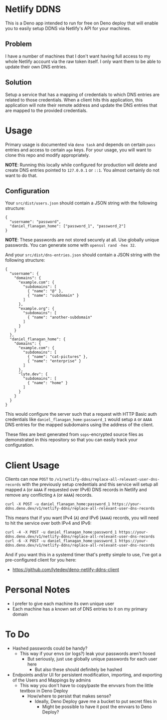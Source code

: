 # Netlify DDNS

This is a Deno app intended to run for free on Deno deploy that will enable you
to easily setup DDNS via Netlify's API for your machines.

## Problem

I have a number of machines that I don't want having full access to my whole
Netlify account via the raw token itself. I only want them to be able to update
their own DNS entries.

## Solution

Setup a service that has a mapping of credentials to which DNS entries are
related to those credentials. When a client hits this application, this
application will note their remote address and update the DNS entries that are
mapped to the provided credentials.

# Usage

Primary usage is documented via `deno task` and depends on certain `pass`
entries and access to certain `age` keys. For your usage, you will want to
clone this repo and modify appropriately.

**NOTE**: Running this locally while configured for production will delete and
create DNS entries pointed to `127.0.0.1` or `::1`. You almost certainly do not
want to do that.

## Configuration

Your `src/dist/users.json` should contain a JSON string with the following
structure:

    {
      "username": "password",
      "daniel_flanagan_home": ["password_1", "password_2"]
    }

**NOTE**: These passwords are not stored securely at all. Use globally unique
passwords. You can generate some with `openssl rand -hex 32`.

And your `src/dist/dns-entries.json` should contain a JSON string with the
following structure:

    {
      "username": {
        "domains": {
          "example.com": {
            "subdomains": [
              { "name": "@" },
              { "name": "subdomain" }
            ]
          },
          "example.org": {
            "subdomains": [
              { "name": "another-subdomain"
            ]
          }
        }
      },
      "daniel_flanagan_home": {
        "domains": {
          "example.com": {
            "subdomains": [
              { "name": "cat-pictures" },
              { "name": "enterprise" }
            ]
          },
          "lyte.dev": {
            "subdomains": [
              { "name": "home" }
            ]
          }
        }
      }
    }

This would configure the server such that a request with HTTP Basic auth
credentials like `daniel_flanagan_home:password_1` would setup `A` or `AAAA`
DNS entries for the mapped subdomains using the address of the client.

These files are best generated from `sops`-encrypted source files as
demonstrated in this repository so that you can easily track your
configuration.

# Client Usage

Clients can now `POST` to
`/v1/netlify-ddns/replace-all-relevant-user-dns-records` with the previously
setup credentials and this service will setup all mapped `A` (or `AAAA` if
requested over IPv6) DNS records in Netlify and remove any conflicting `A` (or
`AAAA`) records.

    curl -X POST -u daniel_flanagan_home:password_1 https://your-ddns.deno.dev/v1/netlify-ddns/replace-all-relevant-user-dns-records

This means that if you want IPv4 (`A`) _and_ IPv6 (`AAAA`) records, you will
need to hit the service over both IPv4 and IPv6:

    curl -4 -X POST -u daniel_flanagan_home:password_1 https://your-ddns.deno.dev/v1/netlify-ddns/replace-all-relevant-user-dns-records
    curl -6 -X POST -u daniel_flanagan_home:password_1 https://your-ddns.deno.dev/v1/netlify-ddns/replace-all-relevant-user-dns-records

And if you want this in a systemd timer that's pretty simple to use, I've got
a pre-configured client for you here:

- https://github.com/lytedev/deno-netlify-ddns-client

# Personal Notes

- I prefer to give each machine its own unique user
- Each machine has a known set of DNS entries to it on my primary domain

# To Do

- Hashed passwords could be handy?
  - This way if your envs (or logs?) leak your passwords aren't hosed
    - But seriously, just use globally unique passwords for each user here
      - But also these should definitely be hashed
- Endpoints and/or UI for persistent modification, importing, and exporting of the Users and Mappings by admins
  - This way you don't have to copy/paste the envvars from the little textbox in Deno Deploy
    - How/where to persist that makes sense?
      - Ideally, Deno Deploy gave me a bucket to put secret files in
        - Might be possible to have it post the envvars to Deno Deploy?
